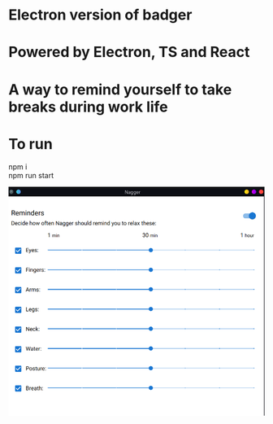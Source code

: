 # Electron version of badger

# Powered by Electron, TS and React

# A way to remind yourself to take breaks during work life
# To run 
npm i\
npm run start


![alt text](https://github.com/sanjaytkbabu/nagger/blob/main/res/nagger.png)
